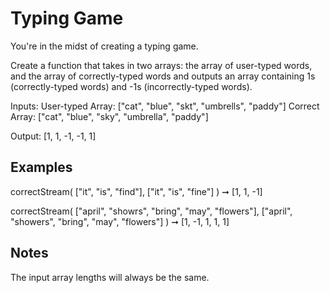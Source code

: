 # Typing Game

You're in the midst of creating a typing game.

Create a function that takes in two arrays: the array of user-typed words, and the array of correctly-typed words and outputs an array containing 1s (correctly-typed words) and -1s (incorrectly-typed words).

Inputs:
User-typed Array: ["cat", "blue", "skt", "umbrells", "paddy"]
Correct Array: ["cat", "blue", "sky", "umbrella", "paddy"]

Output: [1, 1, -1, -1, 1]

## Examples

correctStream(
  ["it", "is", "find"],
  ["it", "is", "fine"]
) ➞ [1, 1, -1]

correctStream(
  ["april", "showrs", "bring", "may", "flowers"],
  ["april", "showers", "bring", "may", "flowers"]
) ➞ [1, -1, 1, 1, 1]

## Notes

The input array lengths will always be the same.
